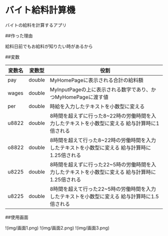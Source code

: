 # バイト給料計算機

バイトの給料を計算するアプリ

##作った理由

給料日前でもお給料が知りたい時があるから

##変数

|変数名  |変数型  |役割  |
|---|---|---|
|pay  |double  |MyHomePageに表示される合計の給料額  |
|wages  |double  |MyInputPageの上に表示される数字であり、かつMyHomePageに渡す値 |
|per|double|時給を入力したテキストを小数型に変える|
|u8822|double|8時間を超えずに行った8~22時の労働時間を入力したテキストを小数型に変える 給与計算時に1倍される|
|o8822|double|8時間を超えて行った8~22時の労働時間を入力したテキストを小数型に変える 給与計算時に1.25倍される|
|u8225|double|8時間を超えずに行った22~5時の労働時間を入力したテキストを小数型に変える 給与計算時に1.25倍される|
|u8225|double|8時間を超えて行った22~5時の労働時間を入力したテキストを小数型に変える 給与計算時に1.5倍される|

##使用画面

!(img/画面1.png)
!(img/画面2.png)
!(img/画面3.png)

